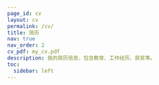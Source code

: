 ```yaml
---
page_id: cv
layout: cv
permalink: /cv/
title: 简历
nav: true
nav_order: 2
cv_pdf: my_cv.pdf
description: 我的简历信息，包含教育、工作经历、获奖等。
toc:
  sidebar: left
---
```

